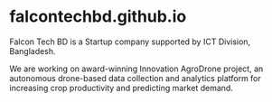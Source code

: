 # falcontechbd.github.io

Falcon Tech BD is a Startup company supported by ICT Division, Bangladesh.

We are working on award-winning Innovation AgroDrone project, an autonomous drone-based data collection and analytics platform for increasing crop productivity and predicting market demand.
